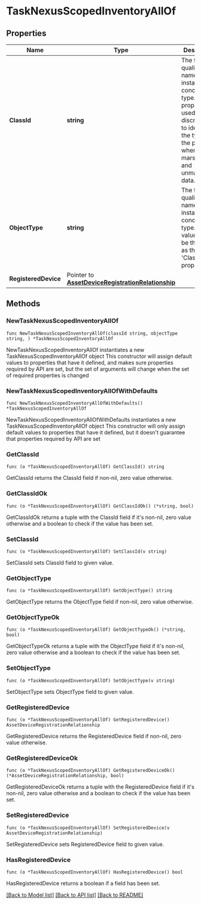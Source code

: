 # TaskNexusScopedInventoryAllOf

## Properties

Name | Type | Description | Notes
------------ | ------------- | ------------- | -------------
**ClassId** | **string** | The fully-qualified name of the instantiated, concrete type. This property is used as a discriminator to identify the type of the payload when marshaling and unmarshaling data. | [default to "task.NexusScopedInventory"]
**ObjectType** | **string** | The fully-qualified name of the instantiated, concrete type. The value should be the same as the &#39;ClassId&#39; property. | [default to "task.NexusScopedInventory"]
**RegisteredDevice** | Pointer to [**AssetDeviceRegistrationRelationship**](AssetDeviceRegistrationRelationship.md) |  | [optional] 

## Methods

### NewTaskNexusScopedInventoryAllOf

`func NewTaskNexusScopedInventoryAllOf(classId string, objectType string, ) *TaskNexusScopedInventoryAllOf`

NewTaskNexusScopedInventoryAllOf instantiates a new TaskNexusScopedInventoryAllOf object
This constructor will assign default values to properties that have it defined,
and makes sure properties required by API are set, but the set of arguments
will change when the set of required properties is changed

### NewTaskNexusScopedInventoryAllOfWithDefaults

`func NewTaskNexusScopedInventoryAllOfWithDefaults() *TaskNexusScopedInventoryAllOf`

NewTaskNexusScopedInventoryAllOfWithDefaults instantiates a new TaskNexusScopedInventoryAllOf object
This constructor will only assign default values to properties that have it defined,
but it doesn't guarantee that properties required by API are set

### GetClassId

`func (o *TaskNexusScopedInventoryAllOf) GetClassId() string`

GetClassId returns the ClassId field if non-nil, zero value otherwise.

### GetClassIdOk

`func (o *TaskNexusScopedInventoryAllOf) GetClassIdOk() (*string, bool)`

GetClassIdOk returns a tuple with the ClassId field if it's non-nil, zero value otherwise
and a boolean to check if the value has been set.

### SetClassId

`func (o *TaskNexusScopedInventoryAllOf) SetClassId(v string)`

SetClassId sets ClassId field to given value.


### GetObjectType

`func (o *TaskNexusScopedInventoryAllOf) GetObjectType() string`

GetObjectType returns the ObjectType field if non-nil, zero value otherwise.

### GetObjectTypeOk

`func (o *TaskNexusScopedInventoryAllOf) GetObjectTypeOk() (*string, bool)`

GetObjectTypeOk returns a tuple with the ObjectType field if it's non-nil, zero value otherwise
and a boolean to check if the value has been set.

### SetObjectType

`func (o *TaskNexusScopedInventoryAllOf) SetObjectType(v string)`

SetObjectType sets ObjectType field to given value.


### GetRegisteredDevice

`func (o *TaskNexusScopedInventoryAllOf) GetRegisteredDevice() AssetDeviceRegistrationRelationship`

GetRegisteredDevice returns the RegisteredDevice field if non-nil, zero value otherwise.

### GetRegisteredDeviceOk

`func (o *TaskNexusScopedInventoryAllOf) GetRegisteredDeviceOk() (*AssetDeviceRegistrationRelationship, bool)`

GetRegisteredDeviceOk returns a tuple with the RegisteredDevice field if it's non-nil, zero value otherwise
and a boolean to check if the value has been set.

### SetRegisteredDevice

`func (o *TaskNexusScopedInventoryAllOf) SetRegisteredDevice(v AssetDeviceRegistrationRelationship)`

SetRegisteredDevice sets RegisteredDevice field to given value.

### HasRegisteredDevice

`func (o *TaskNexusScopedInventoryAllOf) HasRegisteredDevice() bool`

HasRegisteredDevice returns a boolean if a field has been set.


[[Back to Model list]](../README.md#documentation-for-models) [[Back to API list]](../README.md#documentation-for-api-endpoints) [[Back to README]](../README.md)


